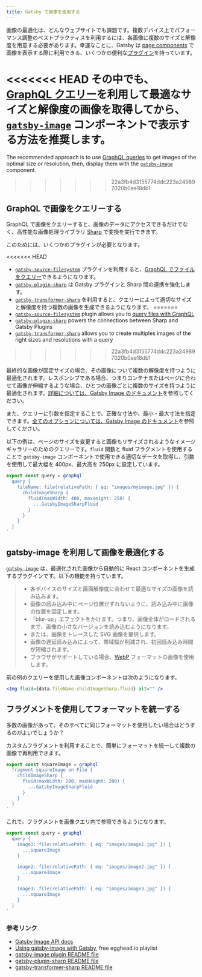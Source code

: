 ```yaml
---
title: Gatsby で画像を使用する
---
```


画像の最適化は、どんなウェブサイトでも課題です。複数デバイス上でパフォーマンス調整のベストプラクティスを利用するには、各画像に複数のサイズと解像度を用意する必要があります。幸運なことに、Gatsby は [page components](/docs/building-with-components/#page-components) で画像を表示する際に利用できる、いくつかの便利な[プラグイン](/docs/plugins/)を持っています。

<<<<<<< HEAD
その中でも、[GraphQL クエリー](/docs/querying-with-graphql/)を利用して最適なサイズと解像度の画像を取得してから、[`gatsby-image`](/packages/gatsby-image/) コンポーネントで表示する方法を推奨します。
=======
The recommended approach is to use [GraphQL queries](/docs/graphql-concepts/) to get images of the optimal size or resolution, then, display them with the [`gatsby-image`](/packages/gatsby-image/) component.
>>>>>>> 22a3fb4d3155774ddc223a249897020b0ee18db1

## GraphQL で画像をクエリーする

GraphQL で画像をクエリーすると、画像のデータにアクセスできるだけでなく、高性能な画像処理ライブラリ [Sharp](https://github.com/lovell/sharp) で変換を実行できます。

このためには、いくつかのプラグインが必要となります。

<<<<<<< HEAD
- [`gatsby-source-filesystem`](/packages/gatsby-source-filesystem/) プラグインを利用すると、[GraphQL でファイルをクエリー](/docs/querying-with-graphql/#images)できるようになります。
- [`gatsby-plugin-sharp`](/packages/gatsby-plugin-sharp) は Gatsby プラグインと Sharp 間の連携を強化します。
- [`gatsby-transformer-sharp`](/packages/gatsby-transformer-sharp/) を利用すると、クエリーによって適切なサイズと解像度を持つ複数の画像を生成できるようになります。
=======
- [`gatsby-source-filesystem`](/packages/gatsby-source-filesystem/) plugin allows you to [query files with GraphQL](/docs/graphql-concepts/#images)
- [`gatsby-plugin-sharp`](/packages/gatsby-plugin-sharp) powers the connections between Sharp and Gatsby Plugins
- [`gatsby-transformer-sharp`](/packages/gatsby-transformer-sharp/) allows you to create multiples images of the right sizes and resolutions with a query
>>>>>>> 22a3fb4d3155774ddc223a249897020b0ee18db1

最終的な画像が固定サイズの場合、その画像について複数の解像度を持つように最適化されます。レスポンシブである場合、つまりコンテナまたはページに合わせて画像が伸縮するような場合、ひとつの画像ごとに複数のサイズを持つように最適化されます。[詳細については、Gatsby Image のドキュメント](/packages/gatsby-image/#two-types-of-responsive-images)を参照してください。

また、クエリーに引数を指定することで、正確な寸法や、最小・最大寸法を指定できます。[全てのオプションについては、Gatsby Image のドキュメント](/packages/gatsby-image/#two-types-of-responsive-images)を参照してください。

以下の例は、ページのサイズを変更すると画像もリサイズされるようなイメージギャラリーのためのクエリーです。`fluid` 関数と fluid フラグメントを使用することで `gatsby-image` コンポーネントで使用できる適切なデータを取得し、引数を使用して最大幅を 400px、最大高を 250px に設定しています。

```js
export const query = graphql`
  query {
    fileName: file(relativePath: { eq: "images/myimage.jpg" }) {
      childImageSharp {
        fluid(maxWidth: 400, maxHeight: 250) {
          ...GatsbyImageSharpFluid
        }
      }
    }
  }
`
```

## gatsby-image を利用して画像を最適化する

[`gatsby-image`](/packages/gatsby-image/) は、最適化された画像から自動的に React コンポーネントを生成するプラグインです。以下の機能を持っています。

> - 各デバイスのサイズと画面解像度に合わせて最適なサイズの画像を読み込みます。
> - 画像の読み込み中にページ位置がずれないように、読み込み中に画像の位置を固定します。
> - 「blur-up」エフェクトをかけます。つまり、画像全体がロードされるまで、画像の小さなバージョンを読み込むようになります。
> - または、画像をトレースした SVG 画像を提供します。
> - 画像の遅延読み込みによって、帯域幅が削減され、初回読み込み時間が短縮されます。
> - ブラウザがサポートしている場合、[WebP](https://developers.google.com/speed/webp/) フォーマットの画像を使用します。

前の例のクエリーを使用した画像コンポーネントは次のようになります。

```jsx
<Img fluid={data.fileName.childImageSharp.fluid} alt="" />
```

## フラグメントを使用してフォーマットを統一する

多数の画像があって、そのすべてに同じフォーマットを使用したい場合はどうするのがよいでしょうか？

カスタムフラグメントを利用することで、簡単にフォーマットを統一して複数の画像で再利用できます。

```js
export const squareImage = graphql`
  fragment squareImage on File {
    childImageSharp {
      fluid(maxWidth: 200, maxHeight: 200) {
        ...GatsbyImageSharpFluid
      }
    }
  }
`
```

これで、フラグメントを画像クエリ内で参照できるようになります。

```js
export const query = graphql`
  query {
    image1: file(relativePath: { eq: "images/image1.jpg" }) {
      ...squareImage
    }

    image2: file(relativePath: { eq: "images/image2.jpg" }) {
      ...squareImage
    }

    image3: file(relativePath: { eq: "images/image3.jpg" }) {
      ...squareImage
    }
  }
`
```

### 参考リンク

- [Gatsby Image API docs](/docs/gatsby-image/)
- [Using gatsby-image with Gatsby](https://egghead.io/playlists/using-gatsby-image-with-gatsby-ea85129e), free egghead.io playlist
- [gatsby-image plugin README file](/packages/gatsby-image/)
- [gatsby-plugin-sharp README file](/packages/gatsby-plugin-sharp/)
- [gatsby-transformer-sharp README file](/packages/gatsby-transformer-sharp/)
